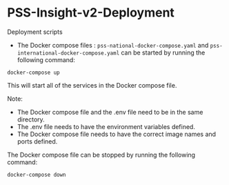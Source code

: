 # PSS-Insight-v2-Deployment

Deployment scripts

  

- The Docker compose files :  ```pss-national-docker-compose.yaml```  and ```pss-international-docker-compose.yaml```  can be started by running the following command:

```
docker-compose up

```

This will start all of the services in the Docker compose file. 

Note:
-   The Docker compose file and the .env file need to be in the same directory.
-   The .env file needs to have the environment variables defined.
-   The Docker compose file needs to have the correct image names and ports defined.

The Docker compose file can be stopped by running the following command:

```
docker-compose down
```
